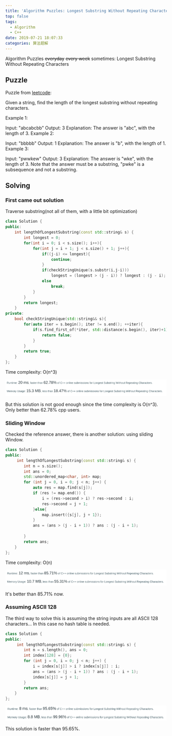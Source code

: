 ```yaml
---
title: 'Algorithm Puzzles: Longest Substring Without Repeating Characters'
top: false
tags:
  - Algorithm
  - C++
date: 2019-07-21 18:07:33
categories: 算法题解
---
```

Algorithm Puzzles ~~everyday~~ ~~every week~~ sometimes: Longest Substring Without Repeating Characters
<!--more-->

## Puzzle
Puzzle from [leetcode](https://leetcode.com):

Given a string, find the length of the longest substring without repeating characters.

Example 1:

Input: "abcabcbb"
Output: 3 
Explanation: The answer is "abc", with the length of 3. 
Example 2:

Input: "bbbbb"
Output: 1
Explanation: The answer is "b", with the length of 1.
Example 3:

Input: "pwwkew"
Output: 3
Explanation: The answer is "wke", with the length of 3. 
             Note that the answer must be a substring, "pwke" is a subsequence and not a substring.

## Solving
### First came out solution

Traverse substring(not all of them, with a little bit optimization)

```cpp
class Solution {
public:
    int lengthOfLongestSubstring(const std::string& s) {
        int longest = 0;
        for(int i = 0; i < s.size(); i++){
            for(int j = i + 1; j < s.size() + 1; j++){
                if((j-i) <= longest){
                    continue;
                }
                if(checkStringUnique(s.substr(i,j-i)))
                    longest = (longest > (j - i)) ? longest : (j - i);
                else
                    break;
            }
        }
        return longest;
    }
private:
    bool checkStringUnique(std::string&& s){
        for(auto iter = s.begin(); iter != s.end(); ++iter){
            if(s.find_first_of(*iter, std::distance(s.begin(), iter)+1) != std::string::npos){
                return false;
            }
        }
        return true;
    }
};
```

Time complexity: O(n^3)

![](Algorithm-Puzzles-Longest-Substring-Without-Repeating-Characters/s1.png)

But this solution is not good enough since the time complexity is O(n^3). Only better than 62.78% cpp users.

### Sliding Window

Checked the reference answer, there is another solution: using sliding Window. 

```cpp
class Solution {
public:
     int lengthOfLongestSubstring(const std::string& s) {
        int n = s.size();
        int ans = 0;
        std::unordered_map<char, int> map;
        for (int j = 0, i = 0; j < n; j++) {
            auto res = map.find(s[j]);
            if (res != map.end()) {
                i = (res->second > i) ? res->second : i;
                res->second = j + 1;
            }else{
                map.insert({s[j], j + 1});
            }
            ans = (ans > (j - i + 1)) ? ans : (j - i + 1);
            
        }
        return ans;
    }
};
```

Time complexity: O(n)

![](Algorithm-Puzzles-Longest-Substring-Without-Repeating-Characters/s2.png)

It's better than 85.71% now.

### Assuming ASCII 128

The third way to solve this is assuming the string inputs are all ASCII 128 characters... In this case no hash table is needed.

```cpp
class Solution {
public:
     int lengthOfLongestSubstring(const std::string& s) {
        int n = s.length(), ans = 0;
        int index[128] = {0};
        for (int j = 0, i = 0; j < n; j++) {
            i = index[s[j]] > i ? index[s[j]] : i;
            ans = (ans > (j - i + 1)) ? ans : (j - i + 1);
            index[s[j]] = j + 1;
        }
        return ans;
    }
};
```

![](Algorithm-Puzzles-Longest-Substring-Without-Repeating-Characters/s3.png)

This solution is faster than 95.65%.


